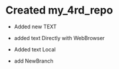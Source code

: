﻿# Created my_4rd_repo

* Added new TEXT 
* added text Directly with WebBrowser


* Added text Local

* add NewBranch